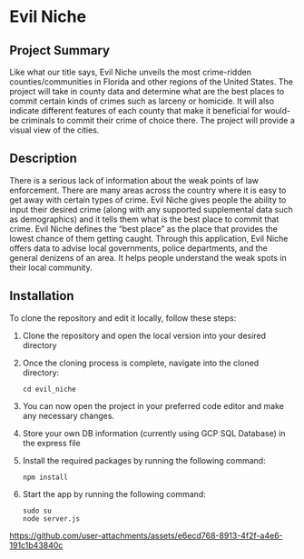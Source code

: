 # Evil Niche

## Project Summary
Like what our title says, Evil Niche unveils the most crime-ridden counties/communities in Florida and other regions of the United States. The project will take in county data and determine what are the best places to commit certain kinds of crimes such as larceny or homicide. It will also indicate different features of each county that make it beneficial for would-be criminals to commit their crime of choice there. The project will provide a visual view of the cities.

## Description
There is a serious lack of information about the weak points of law enforcement. There are many areas across the country where it is easy to get away with certain types of crime. Evil Niche gives people the ability to input their desired crime (along with any supported supplemental data such as demographics) and it tells them what is the best place to commit that crime. Evil Niche defines the “best place” as the place that provides the lowest chance of them getting caught. Through this application, Evil Niche offers data to advise local governments, police departments, and the general denizens of an area. It helps people understand the weak spots in their local community. 


## Installation

To clone the repository and edit it locally, follow these steps:

1. Clone the repository and open the local version into your desired directory
2. Once the cloning process is complete, navigate into the cloned directory:

    ```
    cd evil_niche
    ```

3. You can now open the project in your preferred code editor and make any necessary changes.
4. Store your own DB information (currently using GCP SQL Database) in the express file
5. Install the required packages by running the following command:

    ```
    npm install
    ```
6. Start the app by running the following command:

    ```
    sudo su
    node server.js
    ```

https://github.com/user-attachments/assets/e6ecd768-8913-4f2f-a4e6-191c1b43840c
